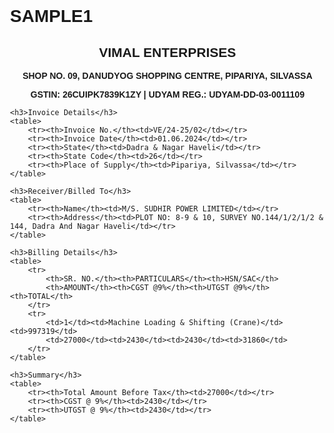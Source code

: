 # SAMPLE1
<!DOCTYPE html>
<html lang="en">
<head>
    <meta charset="UTF-8">
    <meta name="viewport" content="width=device-width, initial-scale=1.0">
    <title>Invoice Bill</title>
    <style>
        body { font-family: Arial, sans-serif; margin: 20px; padding: 20px; }
        table { width: 100%; border-collapse: collapse; margin-top: 20px; }
        th, td { border: 1px solid #000; padding: 10px; text-align: left; }
        th { background-color: #f2f2f2; }
        .center { text-align: center; font-weight: bold; }
    </style>
</head>
<body>
    <h2 class="center">VIMAL ENTERPRISES</h2>
    <p class="center">SHOP NO. 09, DANUDYOG SHOPPING CENTRE, PIPARIYA, SILVASSA</p>
    <p class="center">GSTIN: 26CUIPK7839K1ZY | UDYAM REG.: UDYAM-DD-03-0011109</p>
    
    <h3>Invoice Details</h3>
    <table>
        <tr><th>Invoice No.</th><td>VE/24-25/02</td></tr>
        <tr><th>Invoice Date</th><td>01.06.2024</td></tr>
        <tr><th>State</th><td>Dadra & Nagar Haveli</td></tr>
        <tr><th>State Code</th><td>26</td></tr>
        <tr><th>Place of Supply</th><td>Pipariya, Silvassa</td></tr>
    </table>
    
    <h3>Receiver/Billed To</h3>
    <table>
        <tr><th>Name</th><td>M/S. SUDHIR POWER LIMITED</td></tr>
        <tr><th>Address</th><td>PLOT NO: 8-9 & 10, SURVEY NO.144/1/2/1/2 & 144, Dadra And Nagar Haveli</td></tr>
    </table>

    <h3>Billing Details</h3>
    <table>
        <tr>
            <th>SR. NO.</th><th>PARTICULARS</th><th>HSN/SAC</th>
            <th>AMOUNT</th><th>CGST @9%</th><th>UTGST @9%</th><th>TOTAL</th>
        </tr>
        <tr>
            <td>1</td><td>Machine Loading & Shifting (Crane)</td><td>997319</td>
            <td>27000</td><td>2430</td><td>2430</td><td>31860</td>
        </tr>
    </table>

    <h3>Summary</h3>
    <table>
        <tr><th>Total Amount Before Tax</th><td>27000</td></tr>
        <tr><th>CGST @ 9%</th><td>2430</td></tr>
        <tr><th>UTGST @ 9%</th><td>2430</td></tr>
    </table>
</body>
</html>
